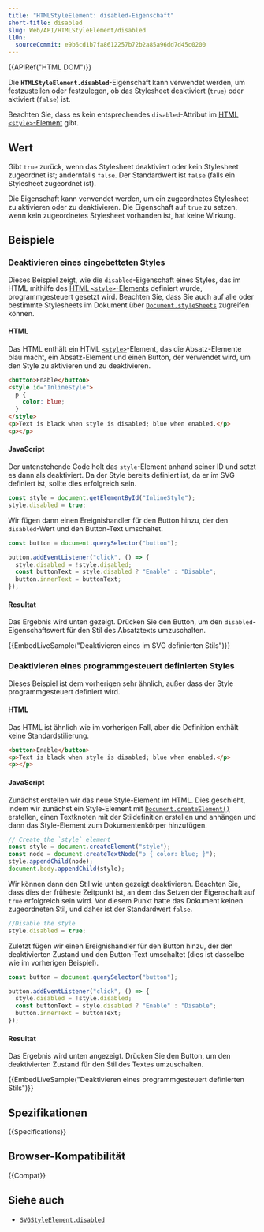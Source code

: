 ```yaml
---
title: "HTMLStyleElement: disabled-Eigenschaft"
short-title: disabled
slug: Web/API/HTMLStyleElement/disabled
l10n:
  sourceCommit: e9b6cd1b7fa8612257b72b2a85a96dd7d45c0200
---
```


{{APIRef("HTML DOM")}}

Die **`HTMLStyleElement.disabled`**-Eigenschaft kann verwendet werden, um festzustellen oder festzulegen, ob das Stylesheet deaktiviert (`true`) oder aktiviert (`false`) ist.

Beachten Sie, dass es kein entsprechendes `disabled`-Attribut im [HTML `<style>`-Element](/de/docs/Web/HTML/Reference/Elements/style) gibt.

## Wert

Gibt `true` zurück, wenn das Stylesheet deaktiviert oder kein Stylesheet zugeordnet ist; andernfalls `false`. Der Standardwert ist `false` (falls ein Stylesheet zugeordnet ist).

Die Eigenschaft kann verwendet werden, um ein zugeordnetes Stylesheet zu aktivieren oder zu deaktivieren. Die Eigenschaft auf `true` zu setzen, wenn kein zugeordnetes Stylesheet vorhanden ist, hat keine Wirkung.

## Beispiele

### Deaktivieren eines eingebetteten Styles

Dieses Beispiel zeigt, wie die `disabled`-Eigenschaft eines Styles, das im HTML mithilfe des [HTML `<style>`-Elements](/de/docs/Web/HTML/Reference/Elements/style) definiert wurde, programmgesteuert gesetzt wird. Beachten Sie, dass Sie auch auf alle oder bestimmte Stylesheets im Dokument über [`Document.styleSheets`](/de/docs/Web/API/Document/styleSheets) zugreifen können.

#### HTML

Das HTML enthält ein HTML [`<style>`](/de/docs/Web/HTML/Reference/Elements/style)-Element, das die Absatz-Elemente blau macht, ein Absatz-Element und einen Button, der verwendet wird, um den Style zu aktivieren und zu deaktivieren.

```html
<button>Enable</button>
<style id="InlineStyle">
  p {
    color: blue;
  }
</style>
<p>Text is black when style is disabled; blue when enabled.</p>
<p></p>
```

#### JavaScript

Der untenstehende Code holt das `style`-Element anhand seiner ID und setzt es dann als deaktiviert. Da der Style bereits definiert ist, da er im SVG definiert ist, sollte dies erfolgreich sein.

```js
const style = document.getElementById("InlineStyle");
style.disabled = true;
```

Wir fügen dann einen Ereignishandler für den Button hinzu, der den `disabled`-Wert und den Button-Text umschaltet.

```js
const button = document.querySelector("button");

button.addEventListener("click", () => {
  style.disabled = !style.disabled;
  const buttonText = style.disabled ? "Enable" : "Disable";
  button.innerText = buttonText;
});
```

#### Resultat

Das Ergebnis wird unten gezeigt. Drücken Sie den Button, um den `disabled`-Eigenschaftswert für den Stil des Absatztexts umzuschalten.

{{EmbedLiveSample("Deaktivieren eines im SVG definierten Stils")}}

### Deaktivieren eines programmgesteuert definierten Styles

Dieses Beispiel ist dem vorherigen sehr ähnlich, außer dass der Style programmgesteuert definiert wird.

#### HTML

Das HTML ist ähnlich wie im vorherigen Fall, aber die Definition enthält keine Standardstilierung.

```html
<button>Enable</button>
<p>Text is black when style is disabled; blue when enabled.</p>
<p></p>
```

#### JavaScript

Zunächst erstellen wir das neue Style-Element im HTML. Dies geschieht, indem wir zunächst ein Style-Element mit [`Document.createElement()`](/de/docs/Web/API/Document/createElement) erstellen, einen Textknoten mit der Stildefinition erstellen und anhängen und dann das Style-Element zum Dokumentenkörper hinzufügen.

```js
// Create the `style` element
const style = document.createElement("style");
const node = document.createTextNode("p { color: blue; }");
style.appendChild(node);
document.body.appendChild(style);
```

Wir können dann den Stil wie unten gezeigt deaktivieren. Beachten Sie, dass dies der früheste Zeitpunkt ist, an dem das Setzen der Eigenschaft auf `true` erfolgreich sein wird. Vor diesem Punkt hatte das Dokument keinen zugeordneten Stil, und daher ist der Standardwert `false`.

```js
//Disable the style
style.disabled = true;
```

Zuletzt fügen wir einen Ereignishandler für den Button hinzu, der den deaktivierten Zustand und den Button-Text umschaltet (dies ist dasselbe wie im vorherigen Beispiel).

```js
const button = document.querySelector("button");

button.addEventListener("click", () => {
  style.disabled = !style.disabled;
  const buttonText = style.disabled ? "Enable" : "Disable";
  button.innerText = buttonText;
});
```

#### Resultat

Das Ergebnis wird unten angezeigt. Drücken Sie den Button, um den deaktivierten Zustand für den Stil des Textes umzuschalten.

{{EmbedLiveSample("Deaktivieren eines programmgesteuert definierten Stils")}}

## Spezifikationen

{{Specifications}}

## Browser-Kompatibilität

{{Compat}}

## Siehe auch

- [`SVGStyleElement.disabled`](/de/docs/Web/API/SVGStyleElement/disabled)
